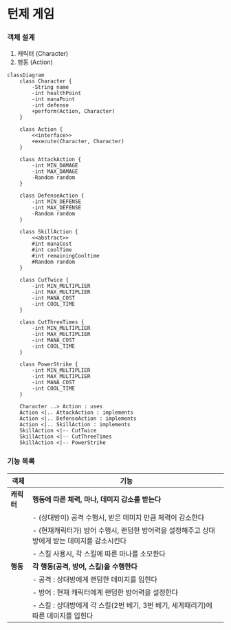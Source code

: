 # 턴제 게임

### 객체 설계
1. 캐릭터 (Character)
2. 행동 (Action)

~~~mermaid
classDiagram
    class Character {
        -String name 
        -int healthPoint
        -int manaPoint
        -int defense
        +perform(Action, Character)
    }

    class Action {
        <<interface>>
        +execute(Character, Character)
    }

    class AttackAction {
        -int MIN_DAMAGE
        -int MAX_DAMAGE
        -Random random
    }

    class DefenseAction {
        -int MIN_DEFENSE
        -int MAX_DEFENSE
        -Random random
    }

    class SkillAction {
        <<abstract>>
        #int manaCost
        #int coolTime
        #int remainingCooltime
        #Random random
    }

    class CutTwice {
        -int MIN_MULTIPLIER
        -int MAX_MULTIPLIER
        -int MANA_COST
        -int COOL_TIME
    }

    class CutThreeTimes {
        -int MIN_MULTIPLIER
        -int MAX_MULTIPLIER
        -int MANA_COST
        -int COOL_TIME
    }

    class PowerStrike {
        -int MIN_MULTIPLIER
        -int MAX_MULTIPLIER
        -int MANA_COST
        -int COOL_TIME
    }

    Character ..> Action : uses
    Action <|.. AttackAction : implements
    Action <|.. DefenseAction : implements
    Action <|.. SkillAction : implements
    SkillAction <|-- CutTwice 
    SkillAction <|-- CutThreeTimes
    SkillAction <|-- PowerStrike
~~~
### 기능 목록
| 객체      | 기능                                                    |
| ------- | ----------------------------------------------------- |
| **캐릭터** | **행동에 따른 체력, 마나, 데미지 감소를 받는다**                          |
|         | - (상대방이) 공격 수행시, 받은 데미지 만큼 체력이 감소한다                   |
|         | - (현재캐릭터가) 방어 수행시, 랜덤한 방어력을 설정해주고 상대방에게 받는 데미지를 감소시킨다 |
|         | - 스킬 사용시, 각 스킬에 따른 마나를 소모한다                           |
| **행동**  |**각 행동(공격, 방어, 스킬)을 수행한다**                          |
|         | - 공격 : 상대방에게 랜덤한 데미지를 입힌다                             |
|         | - 방어 : 현재 캐릭터에게 랜덤한 방어력을 설정한다                         |
|         | - 스킬 : 상대방에게 각 스킬(2번 베기, 3번 베기, 세게때리기)에 따른 데미지를 입힌다   |

